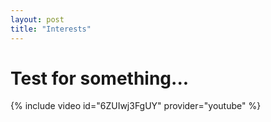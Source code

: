 ```yaml
---
layout: post
title: "Interests"
---
```

# Test for something...

{% include video id="6ZUIwj3FgUY" provider="youtube" %}
